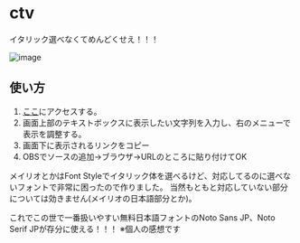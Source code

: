 # ctv

イタリック選べなくてめんどくせえ！！！

![image](https://user-images.githubusercontent.com/84511195/170475847-559421ca-8a92-464a-8449-87bbc545870b.png)

## 使い方

1. [ここ](url)にアクセスする。
2. 画面上部のテキストボックスに表示したい文字列を入力し、右のメニューで表示を調整する。
3. 画面下に表示されるリンクをコピー
4. OBSでソースの追加→ブラウザ→URLのところに貼り付けてOK

メイリオとかはFont Styleでイタリック体を選べるけど、対応してるのに選べないフォントで非常に困ったので作りました。
当然もともと対応していない部分については効きません(メイリオの日本語部分とか)。

これでこの世で一番扱いやすい無料日本語フォントのNoto Sans JP、Noto Serif JPが存分に使える！！！
※個人の感想です
